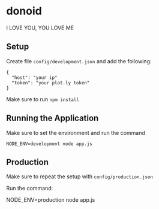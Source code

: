 # donoid
I LOVE YOU, YOU LOVE ME

## Setup
Create file `config/development.json` and add the following:
    
    {
      "host": "your ip"
      "token": "your plot.ly token"
    }
    
Make sure to run `npm install`

## Running the Application
Make sure to set the environment and run the command
    
    NODE_ENV=development node app.js
    
## Production
Make sure to repeat the setup with `config/production.json`

Run the command:

   NODE_ENV=production node app.js
